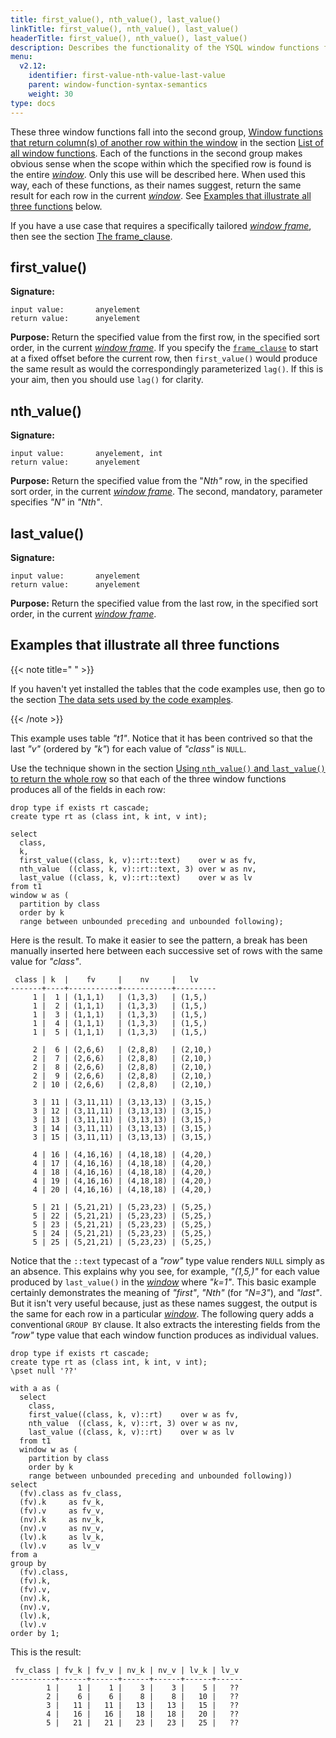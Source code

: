 ```yaml
---
title: first_value(), nth_value(), last_value()
linkTitle: first_value(), nth_value(), last_value()
headerTitle: first_value(), nth_value(), last_value()
description: Describes the functionality of the YSQL window functions first_value(), nth_value(), and last_value().
menu:
  v2.12:
    identifier: first-value-nth-value-last-value
    parent: window-function-syntax-semantics
    weight: 30
type: docs
---
```


These three window functions fall into the second group, [Window functions that return column(s) of another row within the window](../#window-functions-that-return-column-s-of-another-row-within-the-window) in the section [List of all window functions](../#list-of-all-window-functions). Each of the functions in the second group makes obvious sense when the scope within which the specified row is found is the entire [_window_](../../invocation-syntax-semantics/#the-window-definition-rule). Only this use will be described here. When used this way, each of these functions, as their names suggest, return the same result for each row in the current [_window_](../../invocation-syntax-semantics/#the-window-definition-rule). See  [Examples that illustrate all three functions](#examples-that-illustrate-all-three-functions) below.

If you have a use case that requires a specifically tailored [_window frame_](../../invocation-syntax-semantics/#frame-clause-semantics-for-window-functions), then see the section [The frame_clause](../../invocation-syntax-semantics/#the-frame-clause).

## first_value()

**Signature:**

```
input value:       anyelement
return value:      anyelement
```

**Purpose:** Return the specified value from the first row, in the specified sort order, in the current [_window frame_](../../invocation-syntax-semantics/#frame-clause-semantics-for-window-functions). If you specify the [`frame_clause`](../../../../syntax_resources/grammar_diagrams/#frame-clause) to start at a fixed offset before the current row, then `first_value()` would produce the same result as would the correspondingly parameterized `lag()`. If this is your aim, then you should use `lag()` for clarity.

## nth_value()

**Signature:**

```
input value:       anyelement, int
return value:      anyelement
```

**Purpose:** Return the specified value from the "_Nth"_ row, in the specified sort order, in the current [_window frame_](../../invocation-syntax-semantics/#frame-clause-semantics-for-window-functions). The second, mandatory, parameter specifies _"N"_ in _"Nth"_.

## last_value()

**Signature:**

```
input value:       anyelement
return value:      anyelement
```

**Purpose:** Return the specified value from the last row, in the specified sort order, in the current [_window frame_](../../invocation-syntax-semantics/#frame-clause-semantics-for-window-functions).

## Examples that illustrate all three functions

{{< note title=" " >}}

If you haven't yet installed the tables that the code examples use, then go to the section [The data sets used by the code examples](../data-sets/).

{{< /note >}}

This example uses table _"t1"_. Notice that it has been contrived so that the last _"v"_ (ordered by _"k"_) for each value of _"class"_ is `NULL`.

Use the technique shown in the section [Using `nth_value()` and `last_value()` to return the whole row](../#using-nth-value-and-last-value-to-return-the-whole-row) so that each of the three window functions produces all of the fields in each row:

```plpgsql
drop type if exists rt cascade;
create type rt as (class int, k int, v int);

select
  class,
  k,
  first_value((class, k, v)::rt::text)    over w as fv,
  nth_value  ((class, k, v)::rt::text, 3) over w as nv,
  last_value ((class, k, v)::rt::text)    over w as lv
from t1
window w as (
  partition by class
  order by k
  range between unbounded preceding and unbounded following);
```

Here is the result. To make it easier to see the pattern, a break has been manually inserted here between each successive set of rows with the same value for _"class"_.

```
 class | k  |    fv     |    nv     |   lv
-------+----+-----------+-----------+---------
     1 |  1 | (1,1,1)   | (1,3,3)   | (1,5,)
     1 |  2 | (1,1,1)   | (1,3,3)   | (1,5,)
     1 |  3 | (1,1,1)   | (1,3,3)   | (1,5,)
     1 |  4 | (1,1,1)   | (1,3,3)   | (1,5,)
     1 |  5 | (1,1,1)   | (1,3,3)   | (1,5,)

     2 |  6 | (2,6,6)   | (2,8,8)   | (2,10,)
     2 |  7 | (2,6,6)   | (2,8,8)   | (2,10,)
     2 |  8 | (2,6,6)   | (2,8,8)   | (2,10,)
     2 |  9 | (2,6,6)   | (2,8,8)   | (2,10,)
     2 | 10 | (2,6,6)   | (2,8,8)   | (2,10,)

     3 | 11 | (3,11,11) | (3,13,13) | (3,15,)
     3 | 12 | (3,11,11) | (3,13,13) | (3,15,)
     3 | 13 | (3,11,11) | (3,13,13) | (3,15,)
     3 | 14 | (3,11,11) | (3,13,13) | (3,15,)
     3 | 15 | (3,11,11) | (3,13,13) | (3,15,)

     4 | 16 | (4,16,16) | (4,18,18) | (4,20,)
     4 | 17 | (4,16,16) | (4,18,18) | (4,20,)
     4 | 18 | (4,16,16) | (4,18,18) | (4,20,)
     4 | 19 | (4,16,16) | (4,18,18) | (4,20,)
     4 | 20 | (4,16,16) | (4,18,18) | (4,20,)

     5 | 21 | (5,21,21) | (5,23,23) | (5,25,)
     5 | 22 | (5,21,21) | (5,23,23) | (5,25,)
     5 | 23 | (5,21,21) | (5,23,23) | (5,25,)
     5 | 24 | (5,21,21) | (5,23,23) | (5,25,)
     5 | 25 | (5,21,21) | (5,23,23) | (5,25,)
```

Notice that the `::text` typecast of a _"row"_ type value renders `NULL` simply as an absence. This explains why you see, for example, _"(1,5,)"_ for each value produced by `last_value()` in the [_window_](../../invocation-syntax-semantics/#the-window-definition-rule) where _"k=1"_. This basic example certainly demonstrates the meaning of _"first"_, _"Nth"_ (for _"N=3"_), and _"last"_. But it isn't very useful because, just as these names suggest, the output is the same for each row in a particular [_window_](../../invocation-syntax-semantics/#the-window-definition-rule). The following query adds a conventional `GROUP BY` clause. It also extracts the interesting fields from the _"row"_ type value that each window function produces as individual values.

```plpgsql
drop type if exists rt cascade;
create type rt as (class int, k int, v int);
\pset null '??'

with a as (
  select
    class,
    first_value((class, k, v)::rt)    over w as fv,
    nth_value  ((class, k, v)::rt, 3) over w as nv,
    last_value ((class, k, v)::rt)    over w as lv
  from t1
  window w as (
    partition by class
    order by k
    range between unbounded preceding and unbounded following))
select
  (fv).class as fv_class,
  (fv).k     as fv_k,
  (fv).v     as fv_v,
  (nv).k     as nv_k,
  (nv).v     as nv_v,
  (lv).k     as lv_k,
  (lv).v     as lv_v
from a
group by
  (fv).class,
  (fv).k,
  (fv).v,
  (nv).k,
  (nv).v,
  (lv).k,
  (lv).v
order by 1;
```

This is the result:

```
 fv_class | fv_k | fv_v | nv_k | nv_v | lv_k | lv_v
----------+------+------+------+------+------+------
        1 |    1 |    1 |    3 |    3 |    5 |   ??
        2 |    6 |    6 |    8 |    8 |   10 |   ??
        3 |   11 |   11 |   13 |   13 |   15 |   ??
        4 |   16 |   16 |   18 |   18 |   20 |   ??
        5 |   21 |   21 |   23 |   23 |   25 |   ??
```
